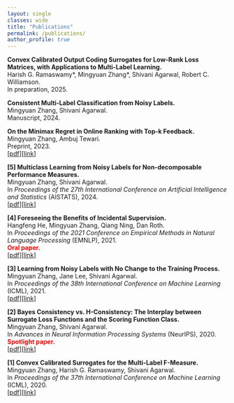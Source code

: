 ```yaml
---
layout: single
classes: wide
title: "Publications"
permalink: /publications/
author_profile: true
---
```


**Convex Calibrated Output Coding Surrogates for Low-Rank Loss Matrices, with Applications to Multi-Label Learning.**<br>
Harish G. Ramaswamy\*, Mingyuan Zhang\*, Shivani Agarwal, Robert C. Williamson.<br>
In preparation, 2025.<br>

**Consistent Multi‑Label Classification from Noisy Labels.**<br>
Mingyuan Zhang, Shivani Agarwal.<br>
Manuscript, 2024.<br>

**On the Minimax Regret in Online Ranking with Top-k Feedback.**<br>
Mingyuan Zhang, Ambuj Tewari.<br>
Preprint, 2023.<br>
[[pdf](/papers/preprint-top-k-feedback.pdf)][[link](https://arxiv.org/abs/2309.02425)]<br>

**[5] Multiclass Learning from Noisy Labels for Non-decomposable Performance Measures.**<br>
Mingyuan Zhang, Shivani Agarwal.<br>
In <em>Proceedings of the 27th International Conference on Artificial Intelligence and Statistics</em> (AISTATS), 2024.<br>
[[pdf](/papers/aistats2024-noisy-labels-nondecomposable.pdf)][[link](https://proceedings.mlr.press/v238/zhang24e.html)]<br>

**[4] Foreseeing the Benefits of Incidental Supervision.**<br>
Hangfeng He, Mingyuan Zhang, Qiang Ning, Dan Roth.<br>
In <em>Proceedings of the 2021 Conference on Empirical Methods in Natural Language Processing</em> (EMNLP), 2021.<br>
**<span style="color:red">Oral paper.</span>**<br>
[[pdf](/papers/emnlp2021-incidental-supervision.pdf)][[link](https://aclanthology.org/2021.emnlp-main.134/)]<br>

**[3] Learning from Noisy Labels with No Change to the Training Process.**<br>
Mingyuan Zhang, Jane Lee, Shivani Agarwal.<br>
In <em>Proceedings of the 38th International Conference on Machine Learning</em> (ICML), 2021.<br>
[[pdf](/papers/icml2021-multiclass-noisy-labels.pdf)][[link](http://proceedings.mlr.press/v139/zhang21k.html)]<br>

**[2] Bayes Consistency vs. H-Consistency: The Interplay between Surrogate Loss Functions and the Scoring Function Class.**<br>
Mingyuan Zhang, Shivani Agarwal.<br>
In <em>Advances in Neural Information Processing Systems</em> (NeurIPS), 2020.<br>
**<span style="color:red">Spotlight paper.</span>**<br>
[[pdf](/papers/neurips20-bayes-vs-H-consistency.pdf)][[link](https://papers.nips.cc/paper/2020/hash/c4c28b367e14df88993ad475dedf6b77-Abstract.html)]<br>

**[1] Convex Calibrated Surrogates for the Multi-Label F-Measure.**<br>
Mingyuan Zhang, Harish G. Ramaswamy, Shivani Agarwal.<br>
In <em>Proceedings of the 37th International Conference on Machine Learning</em> (ICML), 2020.<br>
[[pdf](/papers/icml2020-multilabel-f-measure.pdf)][[link](http://proceedings.mlr.press/v119/zhang20w.html)]<br>
